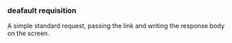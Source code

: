 
### deafault requisition

A simple standard request, passing the link and writing the response body on the screen.

